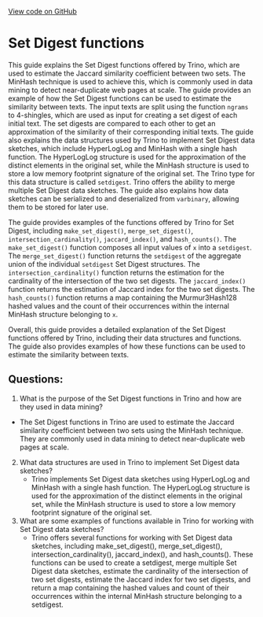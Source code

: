 [View code on GitHub](https://dune.com/docs/query/DuneSQL-reference/Functions-and-operators/setdigest.md)

# Set Digest functions

This guide explains the Set Digest functions offered by Trino, which are used to estimate the Jaccard similarity coefficient between two sets. The MinHash technique is used to achieve this, which is commonly used in data mining to detect near-duplicate web pages at scale. The guide provides an example of how the Set Digest functions can be used to estimate the similarity between texts. The input texts are split using the function `ngrams` to 4-shingles, which are used as input for creating a set digest of each initial text. The set digests are compared to each other to get an approximation of the similarity of their corresponding initial texts. The guide also explains the data structures used by Trino to implement Set Digest data sketches, which include HyperLogLog and MinHash with a single hash function. The HyperLogLog structure is used for the approximation of the distinct elements in the original set, while the MinHash structure is used to store a low memory footprint signature of the original set. The Trino type for this data structure is called `setdigest`. Trino offers the ability to merge multiple Set Digest data sketches. The guide also explains how data sketches can be serialized to and deserialized from `varbinary`, allowing them to be stored for later use. 

The guide provides examples of the functions offered by Trino for Set Digest, including `make_set_digest()`, `merge_set_digest()`, `intersection_cardinality()`, `jaccard_index()`, and `hash_counts()`. The `make_set_digest()` function composes all input values of `x` into a `setdigest`. The `merge_set_digest()` function returns the `setdigest` of the aggregate union of the individual `setdigest` Set Digest structures. The `intersection_cardinality()` function returns the estimation for the cardinality of the intersection of the two set digests. The `jaccard_index()` function returns the estimation of Jaccard index for the two set digests. The `hash_counts()` function returns a map containing the Murmur3Hash128 hashed values and the count of their occurrences within the internal MinHash structure belonging to `x`. 

Overall, this guide provides a detailed explanation of the Set Digest functions offered by Trino, including their data structures and functions. The guide also provides examples of how these functions can be used to estimate the similarity between texts.
## Questions: 
 1. What is the purpose of the Set Digest functions in Trino and how are they used in data mining? 
   - The Set Digest functions in Trino are used to estimate the Jaccard similarity coefficient between two sets using the MinHash technique. They are commonly used in data mining to detect near-duplicate web pages at scale.
2. What data structures are used in Trino to implement Set Digest data sketches? 
   - Trino implements Set Digest data sketches using HyperLogLog and MinHash with a single hash function. The HyperLogLog structure is used for the approximation of the distinct elements in the original set, while the MinHash structure is used to store a low memory footprint signature of the original set.
3. What are some examples of functions available in Trino for working with Set Digest data sketches? 
   - Trino offers several functions for working with Set Digest data sketches, including make_set_digest(), merge_set_digest(), intersection_cardinality(), jaccard_index(), and hash_counts(). These functions can be used to create a setdigest, merge multiple Set Digest data sketches, estimate the cardinality of the intersection of two set digests, estimate the Jaccard index for two set digests, and return a map containing the hashed values and count of their occurrences within the internal MinHash structure belonging to a setdigest.